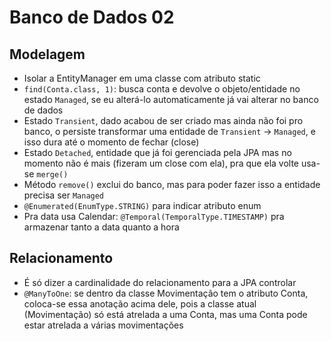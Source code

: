 # Banco de Dados 02

## Modelagem
- Isolar a EntityManager em uma classe com atributo static
- ```find(Conta.class, 1)```: busca conta e devolve o objeto/entidade no estado ```Managed```, se eu alterá-lo automaticamente já vai alterar no banco de dados
- Estado ```Transient```, dado acabou de ser criado mas ainda não foi pro banco, o persiste transformar uma entidade de ```Transient``` -> ```Managed```, e isso dura até o momento de fechar (close)
- Estado ```Detached```, entidade que já foi gerenciada pela JPA mas no momento não é mais (fizeram um close com ela), pra que ela volte usa-se ```merge()```
- Método ```remove()``` exclui do banco, mas para poder fazer isso a entidade precisa ser ```Managed```
- ```@Enumerated(EnumType.STRING)``` para indicar atributo enum
- Pra data usa Calendar: ```@Temporal(TemporalType.TIMESTAMP)```
pra armazenar tanto a data quanto a hora

## Relacionamento
- É só dizer a cardinalidade do relacionamento para a JPA controlar
- ```@ManyToOne```: se dentro da classe Movimentação tem o atributo Conta, coloca-se essa anotação acima dele, pois a classe atual (Movimentação) só está atrelada a uma Conta, mas uma Conta pode estar atrelada a várias movimentações
